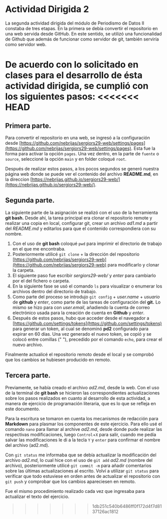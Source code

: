# Actividad Dirigida 2

La segunda actividad dirigida del módulo de Periodismo de Datos II constaba de tres etapas. En la primera se debía convertir el repositorio en una web servida desde GitHub. En este sentido, se utilizó una funcionalidad de Github que además de funcionar como servidor de git, también serviría como servidor web.

De acuerdo con lo solicitado en clases para el desarrollo de ésta actividad dirigida, se cumplió con los siguientes pasos:
<<<<<<< HEAD
=======

## Primera parte.

Para convertir el repositorio en una web, se ingresó a la configuración desde [https://github.com/nebrijas/sergiors29-web/settings/pages](https://github.com/nebrijas/sergiors29-web/settings/pages). Esta fue la forma para activar la opción `pages`. Una vez dentro, en la parte de `fuente` o `source`, seleccioné la opción `main` y en folder coloqué `root`.

Después de realizar estos pasos, a los pocos segundos se generó nuestra página web donde se puede ver el contenido del archivo __README.md__, en la direccion [https://nebrijas.github.io/sergiors29-web/](https://nebrijas.github.io/sergiors29-web/).


## Segunda parte.

La siguiente parte de la asignación se realizó con el uso de la herramienta __git bash.__ Desde ahí, la tarea principal era clonar el repositorio remote y realizar una copia en local, configurar git, crear un archivo _ad1.md_ a partir del _README.md_ y editarlos para que el contenido correspondiera con su nombre.

1. Con el uso de __git bash__ coloqué `pwd` para imprimir el directorio de trabajo en el que me encontraba.
2. Posteriormente utilicé `git clone` + la dirección del repositorio [https://github.com/nebrijas/sergiors29-web](https://github.com/nebrijas/sergiors29-web) para modificarlo y clonar la carpeta.
3. El siguiente paso fue escribir _sergiors29-web/_ y _enter_ para cambiarlo por el del fichero o carpeta.
4. En la siguiente fase se usó el comando `ls` para visualizar o enumerar los archivos dentro del directorio de trabajo.
5. Como parte del proceso se introdujo `git config` + _user.name_ + _usuario_ de __github__ y _enter_, como parte de las tareas de configuración del __git.__ Lo mismo se hizo para con _user.email_, añadiendo la cuenta de correo electrónico usada para la creación de cuenta en __Github__ y _enter_.
6. Después de estos pasos, hubo que acceder desde el navegador a [https://github.com/settings/tokens](https://github.com/settings/tokens) para generar un token, al cual se denominó __pd2__ configurado para expirar en 60 días. Una vez generado el nuevo token, se copió y se colocó entre comillas (" "), precedido por el comando `echo`, para crear el nuevo archivo.


Finalmente actualicé el repositorio remoto desde el local y se comprobó que los cambios se hubiesen producido en remoto.


## Tercera parte.

Previamente, se había creado el archivo _ad2.md_, desde la web. Con el uso de la terminal de __git bash__ se hicieron las correspondientes actualizaciones sobre los pasos realizados en cuanto al desarrollo de esta actividad, a manera de ejercicio de programación literaria, que es lo que se refleja en este documento.

Para la escritura se tomaron en cuenta los mecanismos de redacción para __Markdown__ para plasmar los componentes de este ejercicio. Para ello usé el comando `nano` para llamar al archive _ad2.md_, desde donde pude realizar las respectivas modificaciones, luego `Control`+`X` para salir, cuando me pedía salvar las modificaciones le di a la tecla `Y` y `enter` para confirmar el nombre del archivo (ad2.md).

Con `git status` me informaba que se debía actualizar la modificación del archivo _ad2.md_, lo cual hice con el uso de `git add` _ad2.md_ (nombre del archivo), posteriormente utilicé `git commit -m` para añadir comentarios sobre las últimas actualizaciones al escrito. Volví a utilizar `git status` para verificar que todo estuviese en orden antes de actualizar el repositorio con `git push` y comprobar que los cambios apareciesen en remoto.

Fue el mismo procedimiento realizado cada vez que ingresaba para actualizar el texto del ejercicio.
 
 
>>>>>>> 1db251c540b6486ff0f172d4f7d8137126ac1812
